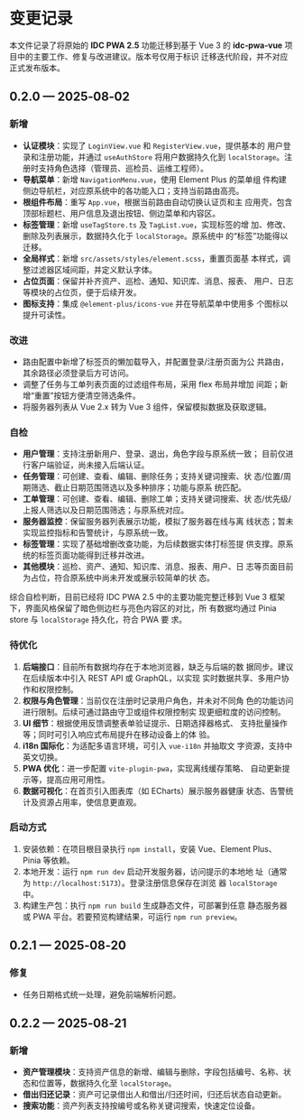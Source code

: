 # 变更记录

本文件记录了将原始的 **IDC PWA 2.5** 功能迁移到基于 Vue 3 的
**idc‑pwa‑vue** 项目中的主要工作、修复与改进建议。版本号仅用于标识
迁移迭代阶段，并不对应正式发布版本。

## 0.2.0 — 2025‑08‑02

### 新增

- **认证模块**：实现了 `LoginView.vue` 和 `RegisterView.vue`，提供基本的
  用户登录和注册功能，并通过 `useAuthStore` 将用户数据持久化到
  `localStorage`。注册时支持角色选择（管理员、巡检员、运维工程师）。
- **导航菜单**：新增 `NavigationMenu.vue`，使用 Element Plus 的菜单组
  件构建侧边导航栏，对应原系统中的各功能入口；支持当前路由高亮。
- **根组件布局**：重写 `App.vue`，根据当前路由自动切换认证页和主
  应用壳，包含顶部标题栏、用户信息及退出按钮、侧边菜单和内容区。
- **标签管理**：新增 `useTagStore.ts` 及 `TagList.vue`，实现标签的增
  加、修改、删除及列表展示，数据持久化于 `localStorage`。原系统中
  的“标签”功能得以迁移。
- **全局样式**：新增 `src/assets/styles/element.scss`，重置页面基
  本样式，调整过滤器区域间距，并定义默认字体。
- **占位页面**：保留并补齐资产、巡检、通知、知识库、消息、报表、
  用户、日志等模块的占位页，便于后续开发。
- **图标支持**：集成 `@element-plus/icons-vue` 并在导航菜单中使用多
  个图标以提升可读性。

### 改进

- 路由配置中新增了标签页的懒加载导入，并配置登录/注册页面为公
  共路由，其余路径必须登录后方可访问。
- 调整了任务与工单列表页面的过滤组件布局，采用 flex 布局并增加
  间距；新增“重置”按钮方便清空筛选条件。
- 将服务器列表从 Vue 2.x 转为 Vue 3 组件，保留模拟数据及获取逻辑。

### 自检

- **用户管理**：支持注册新用户、登录、退出，角色字段与原系统一致；
  目前仅进行客户端验证，尚未接入后端认证。
- **任务管理**：可创建、查看、编辑、删除任务；支持关键词搜索、状
  态/位置/周期筛选、截止日期范围筛选以及多种排序；功能与原系
  统匹配。
- **工单管理**：可创建、查看、编辑、删除工单；支持关键词搜索、状
  态/优先级/上报人筛选以及日期范围筛选；与原系统对应。
- **服务器监控**：保留服务器列表展示功能，模拟了服务器在线与离
  线状态；暂未实现监控指标和告警统计，与原系统一致。
- **标签管理**：实现了基础增删改查功能，为后续数据实体打标签提
  供支撑。原系统的标签页面功能得到迁移并改进。
- **其他模块**：巡检、资产、通知、知识库、消息、报表、用户、日
  志等页面目前为占位，符合原系统中尚未开发或展示较简单的状
  态。

综合自检判断，目前已经将 IDC PWA 2.5 中的主要功能完整迁移到
Vue 3 框架下，界面风格保留了暗色侧边栏与亮色内容区的对比，所
有数据均通过 Pinia store 与 `localStorage` 持久化，符合 PWA 要
求。

### 待优化

1. **后端接口**：目前所有数据均存在于本地浏览器，缺乏与后端的数
   据同步。建议在后续版本中引入 REST API 或 GraphQL，以实现
   实时数据共享、多用户协作和权限控制。
2. **权限与角色管理**：当前仅在注册时记录用户角色，并未对不同角
   色的功能访问进行限制。后续可通过路由守卫或组件权限控制实
   现更细粒度的访问控制。
3. **UI 细节**：根据使用反馈调整表单验证提示、日期选择器格式、
   支持批量操作等；同时可引入响应式布局提升在移动设备上的体
   验。
4. **i18n 国际化**：为适配多语言环境，可引入 `vue-i18n` 并抽取文
   字资源，支持中英文切换。
5. **PWA 优化**：进一步配置 `vite-plugin-pwa`，实现离线缓存策略、
   自动更新提示等，提高应用可用性。
6. **数据可视化**：在首页引入图表库（如 ECharts）展示服务器健康
   状态、告警统计及资源占用率，使信息更直观。

### 启动方式

1. 安装依赖：在项目根目录执行 `npm install`，安装 Vue、Element
   Plus、Pinia 等依赖。
2. 本地开发：运行 `npm run dev` 启动开发服务器，访问提示的本地地
   址（通常为 `http://localhost:5173`）。登录注册信息保存在浏览
   器 `localStorage` 中。
3. 构建生产包：执行 `npm run build` 生成静态文件，可部署到任意
   静态服务器或 PWA 平台。若要预览构建结果，可运行
   `npm run preview`。

## 0.2.1 — 2025‑08‑20

### 修复

- 任务日期格式统一处理，避免前端解析问题。


## 0.2.2 — 2025‑08‑21

### 新增

- **资产管理模块**：支持资产信息的新增、编辑与删除，字段包括编号、名称、状态和位置等，数据持久化至 `localStorage`。
- **借出归还记录**：资产可记录借出人和借出/归还时间，归还后状态自动更新。
- **搜索功能**：资产列表支持按编号或名称关键词搜索，快速定位设备。

